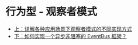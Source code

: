 # 行为型 - 观察者模式

- [上：详解各种应用场景下观察者模式的不同实现方式](https://time.geekbang.org/column/article/210170)
- [下：如何实现一个异步非阻塞的 EventBus 框架？](https://time.geekbang.org/column/article/211239)